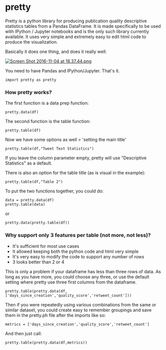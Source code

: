 # pretty
Pretty is a python library for producing publication quality descriptive statistics tables from a Pandas DataFrame. It is made specifically to be used with IPython / Jupyter notebooks and is the only such library currently available. It uses very simple and extremely easy to edit html code to produce the visualization. 

Basically it does one thing, and does it really well: 

[![Screen Shot 2016-11-04 at 18.37.44.png](https://s14.postimg.org/hnoexoujl/Screen_Shot_2016_11_04_at_18_37_44.png)](https://postimg.org/image/70uls9me5/)

You need to have Pandas and IPython/Jupyter. That's it. 

    import pretty as pretty 

### How pretty works? 

The first function is a data prep function:

    pretty.data(df)

The second function is the table function: 

    pretty.table(df)
    
Now we have some options as well > 'setting the main title'

    pretty.table(df,"Tweet Text Statistics")

If you leave the column parameter empty, pretty will use "Descriptive Statistics" as a default.

There is also an option for the table title (as is visual in the example): 

    pretty.table(df,"Table 2")

To put the two functions together, you could do: 

    data = pretty.data(df)
    pretty.table(data)
    
or

    pretty.data(pretty.table(df))

### Why support only 3 features per table (not more, not less)?

- It's sufficient for most use cases 
- It allowed keeping both the python code and html very simple
- It's very easy to modify the code to support any number of rows 
- 3 looks better than 2 or 4

This is only a problem if your dataframe has less than three rows of data. As long as you have more, you could choose any three, or use the default setting where pretty use three first columns from the dataframe. 

    pretty.table(pretty.data(df,['days_since_creation','quality_score','retweet_count']))

Then if you were repeatedly using various combinations from the same or similar dataset, you could create easy to remember groupings and save them in the pretty.ph file after the imports like so: 

    metrics = ['days_since_creation','quality_score','retweet_count']
    
And then just call: 

    pretty.table(pretty.data(df,metrics))
